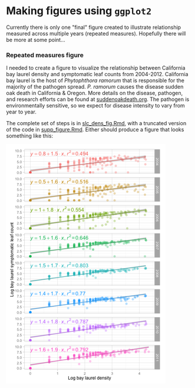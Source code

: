 # Making figures using `ggplot2`
Currently there is only one "final" figure created to illustrate relationship measured across multiple years (repeated measures). Hopefully there will be more at some point...

### Repeated measures figure
I needed to create a  figure to visualize the relationship between California bay laurel density and symptomatic leaf counts from 2004-2012. California bay laurel is the host of *Phytophthora ramorum* that is responsible for the majority of the pathogen spread. *P. ramorum* causes the disease sudden oak death in California & Oregon. More details on the disease, pathogen, and research efforts can be found at [suddenoakdeath.org](http://www.suddenoakdeath.org). The pathogen is environmentally sensitive, so we expect for disease intensity to vary from year to year.

The complete set of steps is in [slc_dens_fig.Rmd](https://github.com/whalend/ggplot_figures/blob/master/slc_dens_fig.Rmd), with a truncated version of the code in [supp_figure.Rmd](https://github.com/whalend/ggplot_figures/blob/master/supp_figure.Rmd). Either should produce a figure that looks something like this:

![Leaf Symptoms vs. Stem Density of Bay Laurel](https://github.com/whalend/ggplot_figures/blob/master/figure/Final%20ggplot.png)

